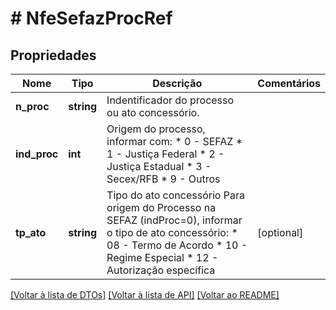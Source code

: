 # # NfeSefazProcRef

## Propriedades

Nome | Tipo | Descrição | Comentários
------------ | ------------- | ------------- | -------------
**n_proc** | **string** | Indentificador do processo ou ato  concessório. |
**ind_proc** | **int** | Origem do processo, informar com:  * 0 - SEFAZ  * 1 - Justiça Federal  * 2 - Justiça Estadual  * 3 - Secex/RFB  * 9 - Outros |
**tp_ato** | **string** | Tipo do ato concessório  Para origem do Processo na SEFAZ (indProc&#x3D;0), informar o  tipo de ato concessório:  * 08 - Termo de Acordo  * 10 - Regime Especial  * 12 - Autorização específica | [optional]

[[Voltar à lista de DTOs]](../../README.md#models) [[Voltar à lista de API]](../../README.md#endpoints) [[Voltar ao README]](../../README.md)
